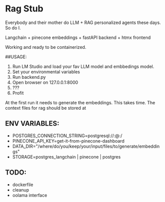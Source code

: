 # Rag Stub

Everybody and their mother do LLM + RAG personalized agents these days. So do I.

Langchain + pinecone embeddings + fastAPI backend + htmx frontend


Working and ready to be containerized. 

##USAGE:

1. Run LM Studio and load  your fav LLM model and embbedings model.
2. Set your environmental variables
3. Run  backend.py
4. Open browser on 127.0.0.1:8000
5. ???
6. Profit

At the first run it needs to generate the embeddings. This takes time. 
The context files for rag should be stored at 

## ENV VARIABLES:

 - POSTGRES_CONNECTION_STRING=postgresql://<name>:<pass>@<ip>:<port>/<db>
 - PINECONE_API_KEY=get-it-from-pinecone-dashboard
 - DATA_DIR="/where/do/you/keep/your/input/files/to/generate/embeddings"
 - STORAGE=postgres_langchain | pinecone  |  postgres

## TODO:
 - dockerfile
 - cleanup
 - oolama interface
 
 
